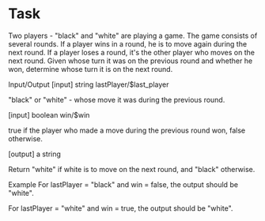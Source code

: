 # Task
Two players - "black" and "white" are playing a game. The game consists of several rounds. If a player wins in a round, he is to move again during the next round. If a player loses a round, it's the other player who moves on the next round. Given whose turn it was on the previous round and whether he won, determine whose turn it is on the next round.

Input/Output
[input] string lastPlayer/$last_player

"black" or "white" - whose move it was during the previous round.

[input] boolean win/$win

true if the player who made a move during the previous round won, false otherwise.

[output] a string

Return "white" if white is to move on the next round, and "black" otherwise.

Example
For lastPlayer = "black" and win = false, the output should be "white".

For lastPlayer = "white" and win = true, the output should be "white".

